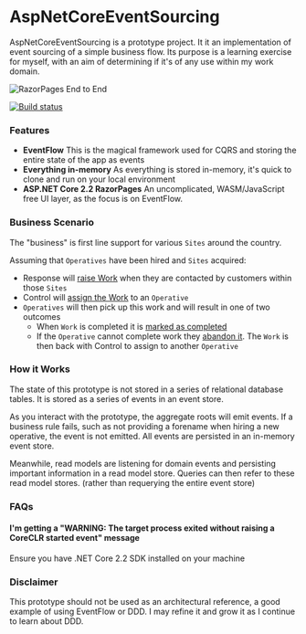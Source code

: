 # AspNetCoreEventSourcing

AspNetCoreEventSourcing is a prototype project. It it an implementation of event sourcing of a simple business flow. Its purpose is a learning exercise for myself, with an aim of determining if it's of any use within my work domain.

![RazorPages End to End](docs/aspnet2.gif)

[![Build status](https://ci.appveyor.com/api/projects/status/5cg7m06lk9yutta9?svg=true)](https://ci.appveyor.com/project/colinccook/aspnetcoreeventsourcing)

### Features

* **EventFlow** This is the magical framework used for CQRS and storing the entire state of the app as events
* **Everything in-memory** As everything is stored in-memory, it's quick to clone and run on your local environment
* **ASP.NET Core 2.2 RazorPages** An uncomplicated, WASM/JavaScript free UI layer, as the focus is on EventFlow.

### Business Scenario

The "business" is first line support for various `Sites` around the country. 

Assuming that `Operatives` have been hired and `Sites` acquired:

* Response will [raise Work](src/EventFlow/AggregateRoots/Works/Commands/WorkRaisedCommand.cs) when they are contacted by customers within those `Sites`
* Control will [assign the Work](src/EventFlow/AggregateRoots/Works/Commands/WorkAssignedCommand.cs) to an `Operative` 
* `Operatives` will then pick up this work and will result in one of two outcomes
  * When `Work` is completed it is [marked as completed](src/EventFlow/AggregateRoots/Works/Commands/WorkCompletedCommand.cs)
  * If the `Operative` cannot complete work they [abandon it](src/EventFlow/AggregateRoots/Works/Commands/WorkAbandonedCommand.cs). The `Work` is then back with Control to assign to another `Operative`

### How it Works

The state of this prototype is not stored in a series of relational database tables. It is stored as a series of events in an event store. 

As you interact with the prototype, the aggregate roots will emit events. If a business rule fails, such as not providing a forename when hiring a new operative, the event is not emitted. All events are persisted in an in-memory event store.

Meanwhile, read models are listening for domain events and persisting important information in a read model store. Queries can then refer to these read model stores. (rather than requerying the entire event store)

### FAQs

#### I'm getting a "WARNING: The target process exited without raising a CoreCLR started event" message
Ensure you have .NET Core 2.2 SDK installed on your machine

### Disclaimer

This prototype should not be used as an architectural reference, a good example of using EventFlow or DDD. I may refine it and grow it as I continue to learn about DDD.
